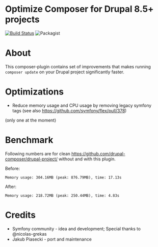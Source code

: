Optimize Composer for Drupal 8.5+ projects
====
[![Build Status](https://travis-ci.org/zaporylie/composer-drupal-optimizations.svg?branch=master)](https://travis-ci.org/zaporylie/composer-drupal-optimizations)
![Packagist](https://img.shields.io/packagist/v/zaporylie/composer-drupal-optimizations.svg)


# About

This composer-plugin contains set of improvements that makes running `composer update` on your Drupal project
significantly faster.

# Optimizations

- Reduce memory usage and CPU usage by removing legacy symfony tags (see also https://github.com/symfony/flex/pull/378) 

(only one at the moment)

# Benchmark

Following numbers are for clean https://github.com/drupal-composer/drupal-project/ without and with this plugin.

Before:

```
Memory usage: 304.16MB (peak: 876.79MB), time: 17.13s
```

After:

```
Memory usage: 218.72MB (peak: 250.44MB), time: 4.83s
```

# Credits

- Symfony community - idea and development; Special thanks to @nicolas-grekas
- Jakub Piasecki - port and maintenance
